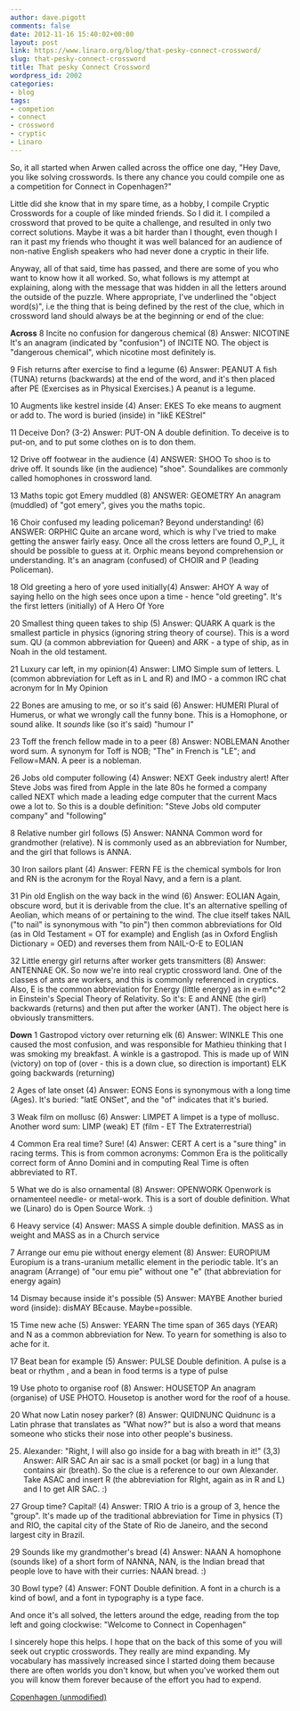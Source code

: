 ```yaml
---
author: dave.pigott
comments: false
date: 2012-11-16 15:40:02+00:00
layout: post
link: https://www.linaro.org/blog/that-pesky-connect-crossword/
slug: that-pesky-connect-crossword
title: That pesky Connect Crossword
wordpress_id: 2002
categories:
- blog
tags:
- competion
- connect
- crossword
- cryptic
- Linaro
---
```


So, it all started when Arwen called across the office one day, "Hey Dave, you like solving crosswords. Is there any chance you could compile one as a competition for Connect in Copenhagen?"

Little did she know that in my spare time, as a hobby, I compile Cryptic Crosswords for a couple of like minded friends. So I did it. I compiled a crossword that proved to be quite a challenge, and resulted in only two correct solutions. Maybe it was a bit harder than I thought, even though I ran it past my friends who thought it was well balanced for an audience of non-native English speakers who had never done a cryptic in their life.

Anyway, all of that said, time has passed, and there are some of you who want to know how it all worked. So, what follows is my attempt at explaining, along with the message that was hidden in all the letters around the outside of the puzzle. Where appropriate, I've underlined the "object word(s)", i.e the thing that is being defined by the rest of the clue, which in crossword land should always be at the beginning or end of the clue:

**Across**
8  Incite no confusion for dangerous chemical (8)
Answer: NICOTINE
It's an anagram (indicated by "confusion") of INCITE NO. The object is "dangerous chemical", which nicotine most definitely is.

9  Fish returns after exercise to find a legume (6)
Answer: PEANUT
A fish (TUNA) returns (backwards) at the end of the word, and it's then placed after PE (Exercises as in Physical Exercises.) A peanut is a legume.

10  Augments like kestrel inside (4)
Anser: EKES
To eke means to augment or add to. The word is buried (inside) in "likE KEStrel"

11  Deceive Don? (3-2)
Answer: PUT-ON
A double definition. To deceive is to put-on, and to put some clothes on is to don them.

12  Drive off footwear in the audience (4)
ANSWER: SHOO
To shoo is to drive off. It sounds like (in the audience) "shoe". Soundalikes are commonly called homophones in crossword land.

13  Maths topic got Emery muddled (8)
ANSWER: GEOMETRY
An anagram (muddled) of "got emery", gives you  the maths topic.

16 Choir confused my leading policeman? Beyond understanding! (6)
ANSWER: ORPHIC
Quite an arcane word, which is why I've tried to make getting the answer fairly easy. Once all the cross letters are found O_P_I_ it should be possible to guess at it. Orphic means beyond comprehension or understanding. It's an anagram (confused) of CHOIR and P (leading Policeman).

18 Old greeting a hero of yore used initially(4)
Answer: AHOY
A way of saying hello on the high sees once upon a time - hence "old greeting". It's the first letters (initially) of A Hero Of Yore

20  Smallest thing queen takes to ship (5)
Answer: QUARK
A quark is the smallest particle in physics (ignoring string theory of course). This is a word sum. QU (a common abbreviation for Queen) and ARK - a type of ship, as in Noah in the old testament.

21  Luxury car left, in my opinion(4)
Answer: LIMO
Simple sum of letters. L (common abbreviation for Left as in L and R) and IMO - a common IRC chat acronym for In My Opinion

22  Bones are amusing to me, or so it's said (6)
Answer: HUMERI
Plural of Humerus, or what we wrongly call the funny bone. This is  a Homophone, or sound alike. It *sounds* like (so it's said) "humour I"

23  Toff the french fellow made in to a peer (8)
Answer: NOBLEMAN
Another word sum. A synonym for Toff is NOB; "The" in French is "LE";  and Fellow=MAN. A peer is a nobleman.

26 Jobs old computer following (4)
Answer: NEXT
Geek industry alert! After Steve Jobs was fired from Apple in the late 80s he formed a company called NEXT which made a leading edge computer that the current Macs owe a lot to. So this is a double definition: "Steve Jobs old computer company" and "following"

8 Relative number girl follows (5)
Answer: NANNA
Common word for grandmother (relative). N is commonly used as an abbreviation for Number, and the girl that follows is ANNA.

30 Iron sailors plant (4)
Answer: FERN
FE is the chemical symbols for Iron and RN is the acronym for the Royal Navy, and a fern is a plant.

31 Pin old English on the way back in the wind (6)
Answer: EOLIAN
Again, obscure word, but it is derivable from the clue. It's an alternative spelling of Aeolian, which means of or pertaining to the wind. The clue itself takes NAIL ("to nail" is synonymous with "to pin") then common abbreviations for Old (as in Old Testament = OT for example) and English (as in Oxford English Dictionary = OED) and reverses them from NAIL-O-E to EOLIAN

32 Little energy girl returns after worker gets transmitters (8)
Answer: ANTENNAE
OK. So now we're into real cryptic crossword land. One of the classes of ants are workers, and this is commonly referenced in cryptics. Also, E is the common abbreviation for Energy (little energy) as in e=m*c^2 in Einstein's Special Theory of Relativity. So it's: E and ANNE (the girl) backwards (returns) and then put after the worker (ANT). The object here is obviously transmitters.

**Down**
1 Gastropod victory over returning elk (6)
Answer: WINKLE
This one caused the most confusion, and was responsible for Mathieu thinking that I was smoking my breakfast. A winkle is a gastropod. This is made up of WIN (victory) on top of (over - this is a down clue, so direction is important) ELK going backwards (returning)

2 Ages of late onset (4)
Answer: EONS
Eons is synonymous with a long time (Ages). It's buried: "latE ONSet", and the "of" indicates that it's buried.

3 Weak film on mollusc (6)
Answer: LIMPET
A limpet is a type of mollusc. Another word sum: LIMP (weak) ET (film - ET The Extraterrestrial)

4 Common Era real time? Sure! (4)
Answer: CERT
A cert is a "sure thing" in racing terms. This is from common acronyms: Common Era is the politically correct form of Anno Domini and in computing Real Time is often abbreviated to RT.

5 What we do is also ornamental (8)
Answer: OPENWORK
Openwork is ornamenteel needle- or metal-work. This is a sort of double definition. What we (Linaro) do is Open Source Work. :)

6 Heavy service (4)
Answer: MASS
A simple double definition. MASS as in weight and MASS as in a Church service

7 Arrange our emu pie without energy element (8)
Answer: EUROPIUM
Europium is a trans-uranium metallic element in the periodic table. It's an anagram (Arrange) of "our emu pie" without one "e" (that abbreviation for energy again)

14 Dismay because inside it's possible (5)
Answer: MAYBE
Another buried word (inside): disMAY BEcause. Maybe=possible.

15 Time new ache (5)
Answer: YEARN
The time span of 365 days (YEAR) and N as a common abbreviation for New. To yearn for something is also to ache for it.

17 Beat bean for example (5)
Answer: PULSE
Double definition. A pulse is a beat or rhythm , and a bean in food terms is a type of pulse

19 Use photo to organise roof (8)
Answer: HOUSETOP
An anagram (organise) of USE PHOTO. Housetop is another word for the roof of a house.

20 What now Latin nosey parker? (8)
Answer: QUIDNUNC
Quidnunc is a Latin phrase that translates as "What now?" but is also a word that means someone who sticks their nose into other people's business.

25. Alexander: "Right, I will also go inside for a bag with breath in it!" (3,3)
Answer: AIR SAC
An air sac is a small pocket (or bag) in a lung that contains air (breath). So the clue is a reference to our own Alexander. Take ASAC and insert R (the abbreviation for RIght, again as in R and L) and I to get AIR SAC. :)

27 Group time? Capital! (4)
Answer: TRIO
A trio is a group of 3, hence the "group". It's made up of the traditional abbreviation for Time in physics (T) and RIO, the capital city of the State of Rio de Janeiro, and the second largest city in Brazil.

29 Sounds like my grandmother's bread (4)
Answer: NAAN
A homophone (sounds like) of a short form of NANNA, NAN, is the Indian bread that people love to have with their curries: NAAN bread. :)

30 Bowl type? (4)
Answer: FONT
Double definition. A font in a church is a kind of bowl, and a font in typography is a type face.

And once it's all solved, the letters around the edge, reading from the top left and going clockwise:
"Welcome to Connect in Copenhagen"

I sincerely hope this helps. I hope that on the back of this some of you will seek out cryptic crosswords. They really are mind expanding. My vocabulary has massively increased since I started doing them because there are often worlds you don't know, but when you've worked them out you will know them forever because of the effort you had to expend.

[Copenhagen (unmodified)](http://www.linaro.org/linaro-blog/wp-content/uploads/2012/11/Copenhagen-unmodified.pdf)
